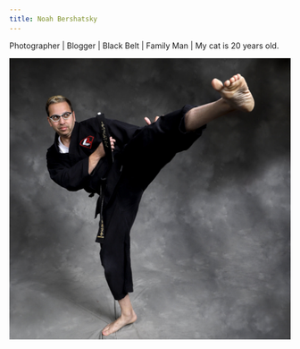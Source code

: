 ```yaml
---
title: Noah Bershatsky
---
```


Photographer | Blogger | Black Belt | Family Man | My cat is 20 years old.

<div></div>

![](https://raw.githubusercontent.com/bershatsky/vanilla-bootstrap-hugo-theme/master/exampleSite/resources/_gen/images/133FF109-9B6E-454C-8890-80BB7F057CE9.jpeg)
